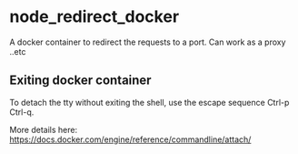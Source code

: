 # node_redirect_docker
A docker container to redirect the requests to a port. Can work as a proxy ..etc 

## Exiting docker container
To detach the tty without exiting the shell, use the escape sequence Ctrl-p Ctrl-q.

More details here: https://docs.docker.com/engine/reference/commandline/attach/
